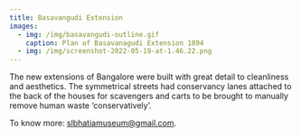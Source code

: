 ```yaml
---
title: Basavangudi Extension
images:
  - img: /img/basavangudi-outline.gif
    caption: Plan of Basavanagudi Extension 1894
  - img: /img/screenshot-2022-05-19-at-1.46.22.png
---
```

The new extensions of Bangalore were built with great detail to cleanliness and aesthetics. The symmetrical streets had conservancy lanes attached to the back of the houses for scavengers and carts to be brought to manually remove human waste ‘conservatively’. 

To know more: slbhatiamuseum@gmail.com.